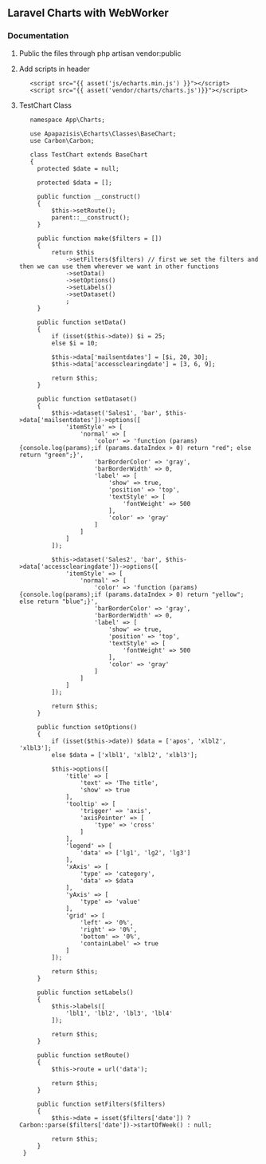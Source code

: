 ## Laravel Charts with WebWorker

### Documentation

1. Public the files through php artisan vendor:public

2. Add scripts in header 
          
          <script src="{{ asset('js/echarts.min.js') }}"></script>
          <script src="{{ asset('vendor/charts/charts.js')}}"></script>

3. TestChart Class
          
          namespace App\Charts;

          use Apapazisis\Echarts\Classes\BaseChart;
          use Carbon\Carbon;

          class TestChart extends BaseChart
          {
            protected $date = null;

            protected $data = [];

            public function __construct()
            {
                $this->setRoute();
                parent::__construct();
            }

            public function make($filters = [])
            {
                return $this
                    ->setFilters($filters) // first we set the filters and then we can use them wherever we want in other functions
                    ->setData()
                    ->setOptions()
                    ->setLabels()
                    ->setDataset()
                    ;
            }

            public function setData()
            {
                if (isset($this->date)) $i = 25;
                else $i = 10;

                $this->data['mailsentdates'] = [$i, 20, 30];
                $this->data['accessclearingdate'] = [3, 6, 9];

                return $this;
            }

            public function setDataset()
            {
                $this->dataset('Sales1', 'bar', $this->data['mailsentdates'])->options([
                    'itemStyle' => [
                        'normal' => [
                            'color' => 'function (params){console.log(params);if (params.dataIndex > 0) return "red"; else return "green";}',
                            'barBorderColor' => 'gray',
                            'barBorderWidth' => 0,
                            'label' => [
                                'show' => true,
                                'position' => 'top',
                                'textStyle' => [
                                    'fontWeight' => 500
                                ],
                                'color' => 'gray'
                            ]
                        ]
                    ]
                ]);

                $this->dataset('Sales2', 'bar', $this->data['accessclearingdate'])->options([
                    'itemStyle' => [
                        'normal' => [
                            'color' => 'function (params){console.log(params);if (params.dataIndex > 0) return "yellow"; else return "blue";}',
                            'barBorderColor' => 'gray',
                            'barBorderWidth' => 0,
                            'label' => [
                                'show' => true,
                                'position' => 'top',
                                'textStyle' => [
                                    'fontWeight' => 500
                                ],
                                'color' => 'gray'
                            ]
                        ]
                    ]
                ]);

                return $this;
            }

            public function setOptions()
            {
                if (isset($this->date)) $data = ['apos', 'xlbl2', 'xlbl3'];
                else $data = ['xlbl1', 'xlbl2', 'xlbl3'];

                $this->options([
                    'title' => [
                        'text' => 'The title',
                        'show' => true
                    ],
                    'tooltip' => [
                        'trigger' => 'axis',
                        'axisPointer' => [
                            'type' => 'cross'
                        ]
                    ],
                    'legend' => [
                        'data' => ['lg1', 'lg2', 'lg3']
                    ],
                    'xAxis' => [
                        'type' => 'category',
                        'data' => $data
                    ],
                    'yAxis' => [
                        'type' => 'value'
                    ],
                    'grid' => [
                        'left' => '0%',
                        'right' => '0%',
                        'bottom' => '0%',
                        'containLabel' => true
                    ]
                ]);

                return $this;
            }

            public function setLabels()
            {
                $this->labels([
                    'lbl1', 'lbl2', 'lbl3', 'lbl4'
                ]);

                return $this;
            }

            public function setRoute()
            {
                $this->route = url('data');

                return $this;
            }

            public function setFilters($filters)
            {
                $this->date = isset($filters['date']) ? Carbon::parse($filters['date'])->startOfWeek() : null;

                return $this;
            }
        }
